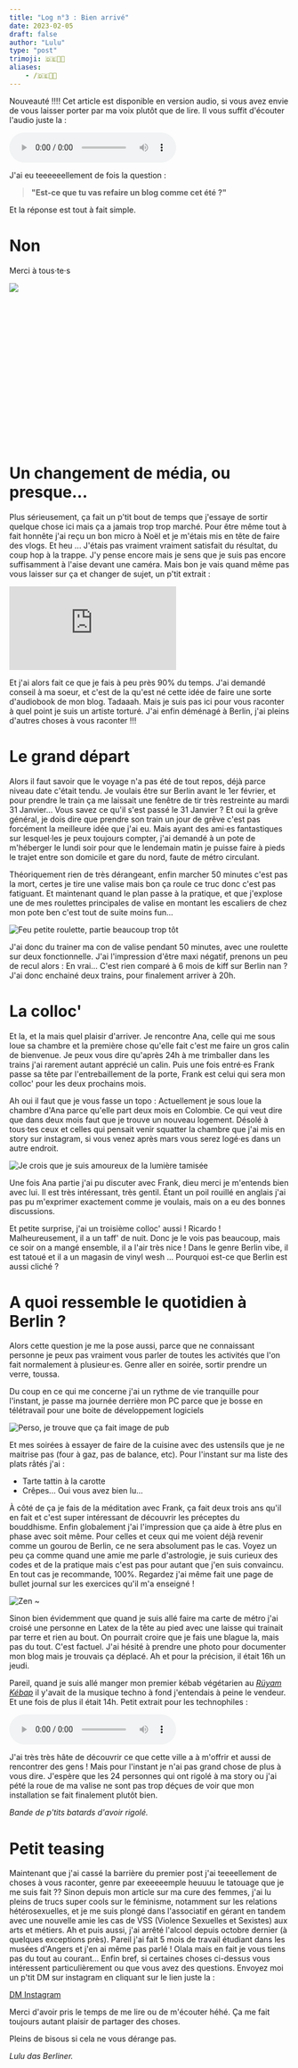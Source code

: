```yaml
---
title: "Log n°3 : Bien arrivé"
date: 2023-02-05
draft: false
author: "Lulu"
type: "post"
trimoji: 🇩🇪🧳🧘
aliases:
    - /🇩🇪🧳🧘
---
```

<div class="info">
Nouveauté !!!! Cet article est disponible en version audio, si vous avez envie de vous laisser porter par ma voix plutôt que de lire. Il vous suffit d'écouter l'audio juste la :

<audio class="audio" src="/img/articles/logbook/log-3/audioblog.mp3" controls></audio></div>

J'ai eu teeeeeellement de fois la question :

> **"Est-ce que tu vas refaire un blog comme cet été ?"**

Et la réponse est tout à fait simple.

# Non

Merci à tous·te·s

![](/img/articles/logbook/log-3/the-end.png)






<br>
<br>
<br>
<br>
<br>
<br>
<br>
<br>
<br>
<br>
<br>
<br>
<br>
<br>
<br>

# Un changement de média, ou presque...
Plus sérieusement, ça fait un p'tit bout de temps que j'essaye de sortir quelque chose ici mais ça a jamais trop trop marché. Pour être même tout à fait honnête j'ai reçu un bon micro à Noël et je m'étais mis en tête de faire des vlogs. Et heu ... J'étais pas vraiment vraiment satisfait du résultat, du coup hop à la trappe. J'y pense encore mais je sens que je suis pas encore suffisamment à l'aise devant une caméra. Mais bon je vais quand même pas vous laisser sur ça et changer de sujet, un p'tit extrait :
<br>

<iframe title="Extrait vlog" src="https://www.orion-hub.fr/videos/embed/8648e918-37bb-4f0b-9134-7632017adbbc" allowfullscreen="" sandbox="allow-same-origin allow-scripts allow-popups" frameborder="0"></iframe>

Et j'ai alors fait ce que je fais à peu près 90% du temps. J'ai demandé conseil à ma soeur, et c'est de la qu'est né cette idée de faire une sorte d'audiobook de mon blog. Tadaaah. Mais je suis pas ici pour vous raconter à quel point je suis un artiste torturé. J'ai enfin déménagé à Berlin, j'ai pleins d'autres choses à vous raconter !!!

# Le grand départ

Alors il faut savoir que le voyage n'a pas été de tout repos, déjà parce niveau date c'était tendu. Je voulais être sur Berlin avant le 1er février, et pour prendre le train ça me laissait une fenêtre de tir très restreinte au mardi 31 Janvier... Vous savez ce qu'il s'est passé le 31 Janvier ? Et oui la grêve général, je dois dire que prendre son train un jour de grêve c'est pas forcément la meilleure idée que j'ai eu. Mais ayant des ami·es fantastiques sur lesquel·les je peux toujours compter, j'ai demandé à un pote de m'héberger le lundi soir pour que le lendemain matin je puisse faire à pieds le trajet entre son domicile et gare du nord, faute de métro circulant.

Théoriquement rien de très dérangeant, enfin marcher 50 minutes c'est pas la mort, certes je tire une valise mais bon ça roule ce truc donc c'est pas fatiguant. Et maintenant quand le plan passe à la pratique, et que j'explose une de mes roulettes principales de valise en montant les escaliers de chez mon pote ben c'est tout de suite moins fun...

![Feu petite roulette, partie beaucoup trop tôt](/img/articles/logbook/log-3/roulette.jpg)

J'ai donc du trainer ma con de valise pendant 50 minutes, avec une roulette sur deux fonctionnelle. J'ai l'impression d'être maxi négatif, prenons un peu de recul alors : En vrai... C'est rien comparé à 6 mois de kiff sur Berlin nan ? J'ai donc enchainé deux trains, pour finalement arriver à 20h.

# La colloc'

Et la, et la mais quel plaisir d'arriver. Je rencontre Ana, celle qui me sous loue sa chambre et la première chose qu'elle fait c'est me faire un gros calin de bienvenue. Je peux vous dire qu'après 24h à me trimballer dans les trains j'ai rarement autant apprécié un calin. Puis une fois entré·es Frank passe sa tête par l'entrebaillement de la porte, Frank est celui qui sera mon colloc' pour les deux prochains mois.

Ah oui il faut que je vous fasse un topo : Actuellement je sous loue la chambre d'Ana parce qu'elle part deux mois en Colombie. Ce qui veut dire que dans deux mois faut que je trouve un nouveau logement. Désolé à tous·tes ceux et celles qui pensait venir squatter la chambre que j'ai mis en story sur instagram, si vous venez après mars vous serez logé·es dans un autre endroit.

![Je crois que je suis amoureux de la lumière tamisée](/img/articles/logbook/log-3/chambre.jpg)

Une fois Ana partie j'ai pu discuter avec Frank, dieu merci je m'entends bien avec lui. Il est très intéressant, très gentil. Étant un poil rouillé en anglais j'ai pas pu m'exprimer exactement comme je voulais, mais on a eu des bonnes discussions.

Et petite surprise, j'ai un troisième colloc' aussi ! Ricardo ! Malheureusement, il a un taff' de nuit. Donc je le vois pas beaucoup, mais ce soir on a mangé ensemble, il a l'air très nice ! Dans le genre Berlin vibe, il est tatoué et il a un magasin de vinyl wesh ... Pourquoi est-ce que Berlin est aussi cliché ?

# A quoi ressemble le quotidien à Berlin ?

Alors cette question je me la pose aussi, parce que ne connaissant personne je peux pas vraiment vous parler de toutes les activités que l'on fait normalement à plusieur·es. Genre aller en soirée, sortir prendre un verre, toussa.

Du coup en ce qui me concerne j'ai un rythme de vie tranquille pour l'instant, je passe ma journée derrière mon PC parce que je bosse en télétravail pour une boite de développement logiciels

![Perso, je trouve que ça fait image de pub](/img/articles/logbook/log-3/desktop.jpg)

Et mes soirées à essayer de faire de la cuisine avec des ustensils que je ne maitrise pas (four à gaz, pas de balance, etc). Pour l'instant sur ma liste des plats râtés j'ai :
* Tarte tattin à la carotte
* Crêpes... Oui vous avez bien lu...

À côté de ça je fais de la méditation avec Frank, ça fait deux trois ans qu'il en fait et c'est super intéressant de découvrir les préceptes du bouddhisme. Enfin globalement j'ai l'impression que ça aide à être plus en phase avec soit même. Pour celles et ceux qui me voient déjà revenir comme un gourou de Berlin, ce ne sera absolument pas le cas. Voyez un peu ça comme quand une amie me parle d'astrologie, je suis curieux des codes et de la pratique mais c'est pas pour autant que j'en suis convaincu. En tout cas je recommande, 100%. Regardez j'ai même fait une page de bullet journal sur les exercices qu'il m'a enseigné !

![Zen ~](/img/articles/logbook/log-3/meditation.jpg)

Sinon bien évidemment que quand je suis allé faire ma carte de métro j'ai croisé une personne en Latex de la tête au pied avec une laisse qui trainait par terre et rien au bout. On pourrait croire que je fais une blague la, mais pas du tout. C'est factuel. J'ai hésité à prendre une photo pour documenter mon blog mais je trouvais ça déplacé. Ah et pour la précision, il était 16h un jeudi.

Pareil, quand je suis allé manger mon premier kébab végétarien au [*Rüyam Kébap*](https://rueyamdoener.de) il y'avait de la musique techno à fond j'entendais à peine le vendeur. Et une fois de plus il était 14h. Petit extrait pour les technophiles :

<audio src="/img/articles/logbook/log-3/kebap.mp3" controls></audio>

J'ai très très hâte de découvrir ce que cette ville a à m'offrir et aussi de rencontrer des gens ! Mais pour l'instant je n'ai pas grand chose de plus à vous dire. J'espère que les 24 personnes qui ont rigolé à ma story ou j'ai pété la roue de ma valise ne sont pas trop déçues de voir que mon installation se fait finalement plutôt bien.

*Bande de p'tits batards d'avoir rigolé.*

# Petit teasing

Maintenant que j'ai cassé la barrière du premier post j'ai teeeellement de choses à vous raconter, genre par exeeeeemple heuuuu le tatouage que je me suis fait ?? Sinon depuis mon article sur ma cure des femmes, j'ai lu pleins de trucs super cools sur le féminisme, notamment sur les relations hétérosexuelles, et je me suis plongé dans l'associatif en gérant en tandem avec une nouvelle amie les cas de VSS (Violence Sexuelles et Sexistes) aux arts et métiers. Ah et puis aussi, j'ai arrêté l'alcool depuis octobre dernier (à quelques exceptions près). Pareil j'ai fait 5 mois de travail étudiant dans les musées d'Angers et j'en ai même pas parlé ! Olala mais en fait je vous tiens pas du tout au courant... Enfin bref, si certaines choses ci-dessus vous intéressent particulièrement ou que vous avez des questions. Envoyez moi un p'tit DM sur instagram en cliquant sur le lien juste la :

[DM Instagram](https://ig.me/m/lulus.shenanigans)

Merci d'avoir pris le temps de me lire ou de m'écouter héhé. Ça me fait toujours autant plaisir de partager des choses.

Pleins de bisous si cela ne vous dérange pas.

*Lulu das Berliner.*
